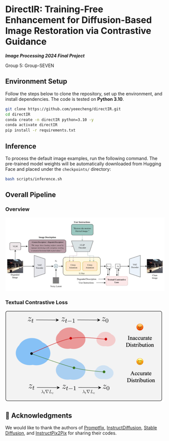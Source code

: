# DirectIR: Training-Free Enhancement for Diffusion-Based Image Restoration via Contrastive Guidance
***Image Processing 2024 Final Project***

Group 5: Group-SEVEN

## Environment Setup

Follow the steps below to clone the repository, set up the environment, and install dependencies. The code is tested on **Python 3.10**.

```bash
git clone https://github.com/yeeecheng/directIR.git
cd directIR
conda create -n directIR python=3.10 -y
conda activate directIR
pip install -r requirements.txt
```

## Inference

To process the default image examples, run the following command. The pre-trained model weights will be automatically downloaded from Hugging Face and placed under the `checkpoints/` directory:

```bash
bash scripts/inference.sh
```
## Overall Pipeline
### Overview
<img src="src/main_pipeline.jpg" alt="alt text" width="800">

### Textual Contrastive Loss
<img src="src/manifold.png" alt="alt text" width="800">


## 🙏 Acknowledgments

We would like to thank the authors of [Promptfix](https://github.com/yeates/PromptFix), [InstructDiffusion](https://github.com/cientgu/InstructDiffusion), [Stable Diffusion](https://github.com/CompVis/stable-diffusion), and [InstructPix2Pix](https://github.com/timothybrooks/instruct-pix2pix) for sharing their codes.

